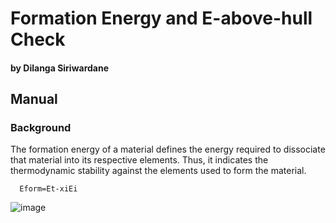 # Formation Energy and E-above-hull Check
#### by Dilanga Siriwardane

## Manual

### Background

The formation energy of a material defines the energy required to dissociate that material into its respective elements. Thus, it indicates the thermodynamic stability against the elements used to form the material. 

      Eform=Et-xiEi
     
![image](https://user-images.githubusercontent.com/33911603/151566484-aca8aa49-9532-4255-a8a7-2fafa48b00ae.png)

